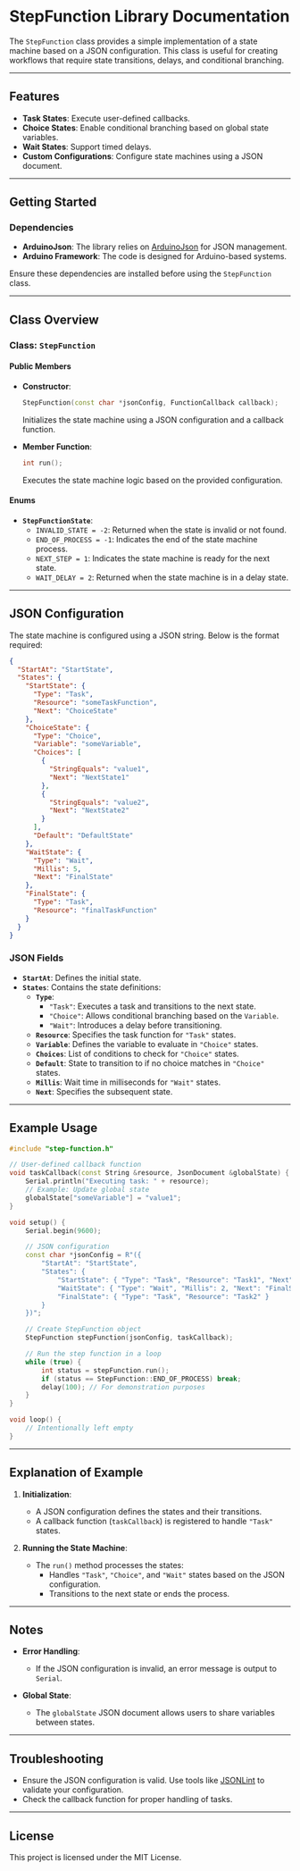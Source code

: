 # StepFunction Library Documentation

The `StepFunction` class provides a simple implementation of a state machine based on a JSON configuration. This class
is useful for creating workflows that require state transitions, delays, and conditional branching.

---

## Features

- **Task States**: Execute user-defined callbacks.
- **Choice States**: Enable conditional branching based on global state variables.
- **Wait States**: Support timed delays.
- **Custom Configurations**: Configure state machines using a JSON document.

---

## Getting Started

### Dependencies

- **ArduinoJson**: The library relies on [ArduinoJson](https://arduinojson.org/) for JSON management.
- **Arduino Framework**: The code is designed for Arduino-based systems.

Ensure these dependencies are installed before using the `StepFunction` class.

---

## Class Overview

### Class: `StepFunction`

#### Public Members

- **Constructor**:
  ```cpp
  StepFunction(const char *jsonConfig, FunctionCallback callback);
  ```
  Initializes the state machine using a JSON configuration and a callback function.

- **Member Function**:
  ```cpp
  int run();
  ```
  Executes the state machine logic based on the provided configuration.

#### Enums

- **`StepFunctionState`**:
    - `INVALID_STATE = -2`: Returned when the state is invalid or not found.
    - `END_OF_PROCESS = -1`: Indicates the end of the state machine process.
    - `NEXT_STEP = 1`: Indicates the state machine is ready for the next state.
    - `WAIT_DELAY = 2`: Returned when the state machine is in a delay state.

---

## JSON Configuration

The state machine is configured using a JSON string. Below is the format required:

```json
{
  "StartAt": "StartState",
  "States": {
    "StartState": {
      "Type": "Task",
      "Resource": "someTaskFunction",
      "Next": "ChoiceState"
    },
    "ChoiceState": {
      "Type": "Choice",
      "Variable": "someVariable",
      "Choices": [
        {
          "StringEquals": "value1",
          "Next": "NextState1"
        },
        {
          "StringEquals": "value2",
          "Next": "NextState2"
        }
      ],
      "Default": "DefaultState"
    },
    "WaitState": {
      "Type": "Wait",
      "Millis": 5,
      "Next": "FinalState"
    },
    "FinalState": {
      "Type": "Task",
      "Resource": "finalTaskFunction"
    }
  }
}
```

### JSON Fields

- **`StartAt`**: Defines the initial state.
- **`States`**: Contains the state definitions:
    - **`Type`**:
        - `"Task"`: Executes a task and transitions to the next state.
        - `"Choice"`: Allows conditional branching based on the `Variable`.
        - `"Wait"`: Introduces a delay before transitioning.
    - **`Resource`**: Specifies the task function for `"Task"` states.
    - **`Variable`**: Defines the variable to evaluate in `"Choice"` states.
    - **`Choices`**: List of conditions to check for `"Choice"` states.
    - **`Default`**: State to transition to if no choice matches in `"Choice"` states.
    - **`Millis`**: Wait time in milliseconds for `"Wait"` states.
    - **`Next`**: Specifies the subsequent state.

---

## Example Usage

```cpp
#include "step-function.h"

// User-defined callback function
void taskCallback(const String &resource, JsonDocument &globalState) {
    Serial.println("Executing task: " + resource);
    // Example: Update global state
    globalState["someVariable"] = "value1";
}

void setup() {
    Serial.begin(9600);

    // JSON configuration
    const char *jsonConfig = R"({
        "StartAt": "StartState",
        "States": {
            "StartState": { "Type": "Task", "Resource": "Task1", "Next": "WaitState" },
            "WaitState": { "Type": "Wait", "Millis": 2, "Next": "FinalState" },
            "FinalState": { "Type": "Task", "Resource": "Task2" }
        }
    })";

    // Create StepFunction object
    StepFunction stepFunction(jsonConfig, taskCallback);

    // Run the step function in a loop
    while (true) {
        int status = stepFunction.run();
        if (status == StepFunction::END_OF_PROCESS) break;
        delay(100); // For demonstration purposes
    }
}

void loop() {
    // Intentionally left empty
}
```

---

## Explanation of Example

1. **Initialization**:
    - A JSON configuration defines the states and their transitions.
    - A callback function (`taskCallback`) is registered to handle `"Task"` states.

2. **Running the State Machine**:
    - The `run()` method processes the states:
        - Handles `"Task"`, `"Choice"`, and `"Wait"` states based on the JSON configuration.
        - Transitions to the next state or ends the process.

---

## Notes

- **Error Handling**:
    - If the JSON configuration is invalid, an error message is output to `Serial`.

- **Global State**:
    - The `globalState` JSON document allows users to share variables between states.

---

## Troubleshooting

- Ensure the JSON configuration is valid. Use tools like [JSONLint](https://jsonlint.com/) to validate your
  configuration.
- Check the callback function for proper handling of tasks.

---

## License

This project is licensed under the MIT License.